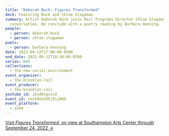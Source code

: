 ```yaml
---
title: "Deborah Buck: Figures Transformed"
deck: Featuring Buck and Chloe Stagaman
summary: Artist Deborah Buck joins Rail Programs Director Chloe Stagaman for a
  conversation. We conclude with a poetry reading by Barbara Henning.
people:
  - person: deborah-buck
  - person: chloe-stagaman
poets:
  - person: barbara-henning
date: 2022-09-12T17:00:00-0500
end_date: 2022-09-12T18:30:00-0500
series: 645
collections:
  - the-new-social-environment
event_organizer:
  - the-brooklyn-rail
event_producer:
  - the-brooklyn-rail
youtube_id: iExdRsgcxc0
event_id: rec69Xx5VEJZsj0KO
event_platform:
  - zoom
---
```

[Visit *Figures Transformed,* on view at Southampton Arts Center through September 24, 2022 →](https://www.southamptonartscenter.org/figures-transformed#:~:text=FIGURES%20TRANSFORMED%20showcases%20the%20works,in%20a%20world%20beyond%20ours.)